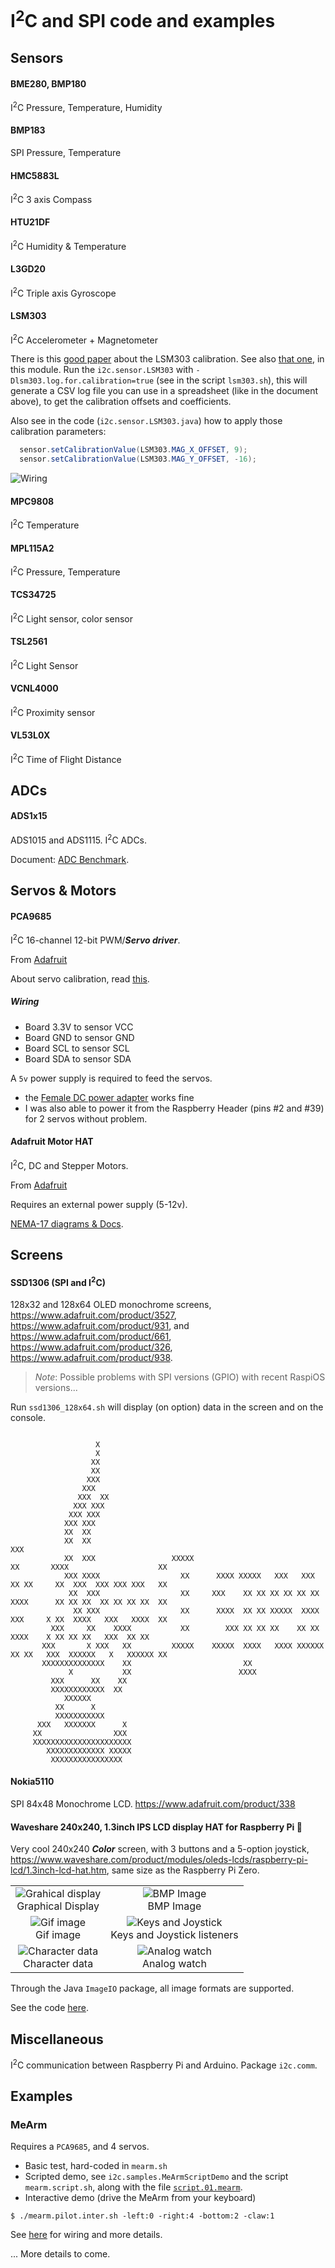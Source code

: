 # I<sup>2</sup>C and SPI code and examples

## Sensors

#### BME280, BMP180
I<sup>2</sup>C Pressure, Temperature, Humidity

#### BMP183
SPI Pressure, Temperature

#### HMC5883L
I<sup>2</sup>C 3 axis Compass

#### HTU21DF
I<sup>2</sup>C Humidity & Temperature

#### L3GD20
I<sup>2</sup>C Triple axis Gyroscope

#### LSM303
I<sup>2</sup>C Accelerometer + Magnetometer

There is this [good paper](https://github.com/praneshkmr/node-lsm303/wiki/Understanding-the-calibration-of-the-LSM303-magnetometer-(compass)) about the LSM303 calibration.
See also [that one](./lsm303.calibration/README.md), in this module.
Run the `i2c.sensor.LSM303` with `-Dlsm303.log.for.calibration=true` (see in the script `lsm303.sh`), this will generate a CSV log file you can use in a spreadsheet (like in the document above),
to get the calibration offsets and coefficients.

Also see in the code (`i2c.sensor.LSM303.java`) how to apply those calibration parameters:
```java
  sensor.setCalibrationValue(LSM303.MAG_X_OFFSET, 9);
  sensor.setCalibrationValue(LSM303.MAG_Y_OFFSET, -16);
```
![Wiring](./img/lsm303.png)

#### MPC9808
I<sup>2</sup>C Temperature

#### MPL115A2
I<sup>2</sup>C Pressure, Temperature

#### TCS34725
I<sup>2</sup>C Light sensor, color sensor

#### TSL2561
I<sup>2</sup>C Light Sensor

#### VCNL4000
I<sup>2</sup>C Proximity sensor

#### VL53L0X
I<sup>2</sup>C Time of Flight Distance

## ADCs

#### ADS1x15
ADS1015 and ADS1115. I<sup>2</sup>C ADCs.

Document: [ADC Benchmark](https://github.com/OlivierLD/raspberry-coffee/blob/master/ADC-benchmark/README.md).

## Servos & Motors

#### PCA9685
I<sup>2</sup>C 16-channel 12-bit PWM/_**Servo driver**_.

From [Adafruit](https://www.adafruit.com/product/815)

About servo calibration, read [this](./PWM.md).

##### Wiring
- Board 3.3V to sensor VCC
- Board GND to sensor GND
- Board SCL to sensor SCL
- Board SDA to sensor SDA

A `5v` power supply is required to feed the servos. 
- the [Female DC power adapter](http://adafru.it/368) works fine
- I was also able to power it from the Raspberry Header (pins #2 and #39) for 2 servos without problem.


#### Adafruit Motor HAT
I<sup>2</sup>C, DC and Stepper Motors.

From [Adafruit](https://www.adafruit.com/product/2348)

Requires an external power supply (5-12v).

[NEMA-17 diagrams & Docs](https://www.circuitspecialists.com/nema_17_stepper_motor_42bygh4807.html). 

## Screens

#### SSD1306 (SPI and I<sup>2</sup>C)
128x32 and 128x64 OLED monochrome screens, https://www.adafruit.com/product/3527, https://www.adafruit.com/product/931, and https://www.adafruit.com/product/661,
https://www.adafruit.com/product/326, https://www.adafruit.com/product/938.

> _Note_: Possible problems with SPI versions (GPIO) with recent RaspiOS versions...

Run `ssd1306_128x64.sh` will display (on option) data in the screen and on the console.
```
                                                                                                                                
                   X                                                                                                            
                   X                                                                                                            
                  XX                                                                                                            
                  XX                                                                                                            
                 XXX                                                                                                            
                XXX                                                                                                             
               XXX  XX                                                                                                          
              XXX XXX                                                                                                           
             XXX XXX                                                                                                            
            XXX XXX                                                                                                             
            XX  XX                                                                                                              
            XX  XX                                                    XXX                                                       
            XX  XXX                 XXXXX                              XX       XXXX                    XX                      
            XXX XXXX                  XX      XXXX XXXXX   XXX   XXX   XX XX     XX  XXX  XXX XXX XXX   XX                      
             XX  XXX                  XX     XXX    XX XX XX XX XX XX  XXXX      XX XX XX  XX XX XX XX  XX                      
              XX XXX                  XX      XXXX  XX XX XXXXX  XXXX  XXX     X XX  XXXX   XXX   XXXX  XX                      
         XXX     XX    XXXX           XX        XXX XX XX XX    XX XX  XXXX    X XX XX XX   XXX  XX XX                          
       XXX       X XXX   XX         XXXXX    XXXXX  XXXX   XXXX XXXXXX XX XX   XXX  XXXXXX   X   XXXXXX XX                      
       XXXXXXXXXXXXXX    XX                         XX                                                                          
             X           XX                        XXXX                                                                         
         XXX      XX    XX                                                                                                      
         XXXXXXXXXXXX  XX                                                                                                       
            XXXXXX                                                                                                              
          XX      X                                                                                                             
          XXXXXXXXXXX                                                                                                           
      XXX   XXXXXXX      X                                                                                                      
     XX                XXX                                                                                                      
     XXXXXXXXXXXXXXXXXXXXXX                                                                                                     
        XXXXXXXXXXXXX XXXXX                                                                                                     
         XXXXXXXXXXXXXXXX                                                                                                       

```

#### Nokia5110
SPI 84x48 Monochrome LCD. https://www.adafruit.com/product/338

#### Waveshare 240x240, 1.3inch IPS LCD display HAT for Raspberry Pi 🌊
Very cool 240x240 _**Color**_ screen, with 3 buttons and a 5-option joystick, https://www.waveshare.com/product/modules/oleds-lcds/raspberry-pi-lcd/1.3inch-lcd-hat.htm,
same size as the Raspberry Pi Zero.

|    |    |
|:--:|:--:|
| ![Grahical display](./img/01.ws.jpg) <br/> Graphical Display | ![BMP Image](./img/02.ws.jpg) <br/> BMP Image |
| ![Gif image](./img/03.ws.jpg) <br/> Gif image | ![Keys and Joystick](./img/04.ws.jpg) <br/> Keys and Joystick listeners |
| ![Character data](./img/05.ws.jpg) <br/> Character data | ![Analog watch](./img/06.ws.jpg) <br/> Analog watch |

Through the Java `ImageIO` package, all image formats are supported.

See the code [here](https://github.com/OlivierLD/raspberry-coffee/tree/master/I2C.SPI/src/spi/lcd/waveshare).

## Miscellaneous
I<sup>2</sup>C communication between Raspberry Pi and Arduino.
Package `i2c.comm`.

## Examples
### MeArm
Requires a `PCA9685`, and 4 servos.

- Basic test, hard-coded in `mearm.sh`
- Scripted demo, see `i2c.samples.MeArmScriptDemo` and the script `mearm.script.sh`, along with the file [`script.01.mearm`](./script.01.mearm).
- Interactive demo (drive the MeArm from your keyboard)
```
$ ./mearm.pilot.inter.sh -left:0 -right:4 -bottom:2 -claw:1
```

See [here](https://github.com/OlivierLD/raspberry-coffee/tree/master/Processing#mearm-gui) for wiring and more details.

... More details to come.


